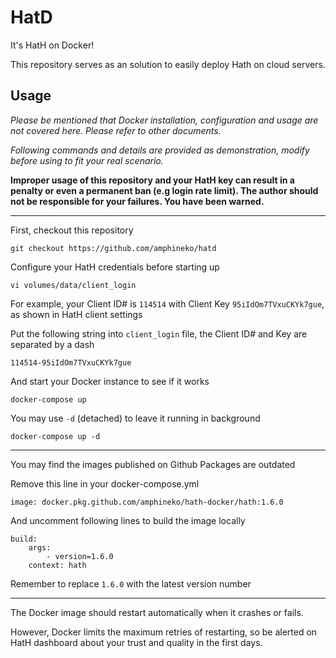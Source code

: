 # HatD

It's HatH on Docker!

This repository serves as an solution to easily deploy Hath on cloud servers.

## Usage

*Please be mentioned that Docker installation, configuration and usage are not covered here. Please refer to other documents.*

*Following commands and details are provided as demonstration, modify before using to fit your real scenario.*

**Improper usage of this repository and your HatH key can result in a penalty or even a permanent ban (e.g login rate limit). The author should not be responsible for your failures. You have been warned.**

---

First, checkout this repository

    git checkout https://github.com/amphineko/hatd

Configure your HatH credentials before starting up

    vi volumes/data/client_login

For example, your Client ID# is `114514` with Client Key `95iIdOm7TVxuCKYk7gue`, as shown in HatH client settings

Put the following string into `client_login` file, the Client ID# and Key are separated by a dash

    114514-95iIdOm7TVxuCKYk7gue

And start your Docker instance to see if it works

    docker-compose up

You may use `-d` (detached) to leave it running in background

    docker-compose up -d

---

You may find the images published on Github Packages are outdated

Remove this line in your docker-compose.yml

    image: docker.pkg.github.com/amphineko/hath-docker/hath:1.6.0

And uncomment following lines to build the image locally

    build:
        args:
            - version=1.6.0
        context: hath

Remember to replace `1.6.0` with the latest version number

---

The Docker image should restart automatically when it crashes or fails.

However, Docker limits the maximum retries of restarting, so be alerted on HatH dashboard about your trust and quality in the first days.
